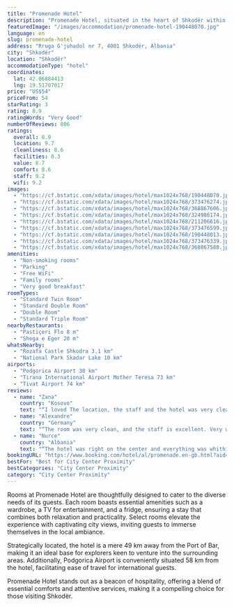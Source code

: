 ```yaml
---
title: "Promenade Hotel"
description: "Promenade Hotel, situated in the heart of Shkodër within the Shkoder County region, emerges as a distinguished choice for travelers seeking both comfort and convenience."
featuredImage: "/images/accommodation/promenade-hotel-190448070.jpg"
language: en
slug: promenade-hotel
address: "Rruga G'juhadol nr 7, 4001 Shkodër, Albania"
city: "Shkodër"
location: "Shkodër"
accommodationType: "hotel"
coordinates:
  lat: 42.06884413
  lng: 19.51707017
price: "US$54"
priceFrom: 54
starRating: 3
rating: 8.9
ratingWords: "Very Good"
numberOfReviews: 806
ratings:
  overall: 8.9
  location: 9.7
  cleanliness: 8.6
  facilities: 8.3
  value: 8.7
  comfort: 8.6
  staff: 9.2
  wifi: 9.2
images:
  - "https://cf.bstatic.com/xdata/images/hotel/max1024x768/190448070.jpg?k=18e87795d39d4100dec20086f489ccd0cfb254c2c624b48a3b249bff4ef68d78&o=&hp=1"
  - "https://cf.bstatic.com/xdata/images/hotel/max1024x768/373476274.jpg?k=6b6766e151d7b73bf8919f5d481ba789cf3e91b55f1e74841fab5a484b6ee788&o=&hp=1"
  - "https://cf.bstatic.com/xdata/images/hotel/max1024x768/368867606.jpg?k=5ae91754f2ded5859e263624481ff0d0073b3f1d1df530f8d6eff11d32f785a7&o=&hp=1"
  - "https://cf.bstatic.com/xdata/images/hotel/max1024x768/324986174.jpg?k=9858d7188f1f45d8a7e066ccf5d75d238f902f251104ea54ee6a1f95aa68a7cc&o=&hp=1"
  - "https://cf.bstatic.com/xdata/images/hotel/max1024x768/211206616.jpg?k=fc307749548f349ac73c3a0acb3f632e27002afa3cdb1e92843b8cad4e3e00b4&o=&hp=1"
  - "https://cf.bstatic.com/xdata/images/hotel/max1024x768/373476599.jpg?k=187a3ac7c7161c231ce4dadee43bfc52ee9731134e8f245474d7777203a06fa3&o=&hp=1"
  - "https://cf.bstatic.com/xdata/images/hotel/max1024x768/190448013.jpg?k=a6b379216eda90265612cf3ee8c6cdeecbf53ddd7d7f2ee311637a0e6b96347c&o=&hp=1"
  - "https://cf.bstatic.com/xdata/images/hotel/max1024x768/373476339.jpg?k=37ac8d0b1bb67282671143b633c5e458ecf4a3b67f8c531f7d791fbfd666e40a&o=&hp=1"
  - "https://cf.bstatic.com/xdata/images/hotel/max1024x768/368867588.jpg?k=92616129c6233e80bb13dc61efa6bd94b95b6444b575ba5361e0daa1e24d0dc5&o=&hp=1"
amenities:
  - "Non-smoking rooms"
  - "Parking"
  - "Free WiFi"
  - "Family rooms"
  - "Very good breakfast"
roomTypes:
  - "Standard Twin Room"
  - "Standard Double Room"
  - "Double Room"
  - "Standard Triple Room"
nearbyRestaurants:
  - "Pastiçeri Flo 8 m"
  - "Shega e Eger 20 m"
whatsNearby:
  - "Rozafa Castle Shkodra 3.1 km"
  - "National Park Skadar Lake 10 km"
airports:
  - "Podgorica Airport 38 km"
  - "Tirana International Airport Mother Teresa 73 km"
  - "Tivat Airport 74 km"
reviews:
  - name: "Zana"
    country: "Kosovo"
    text: "“I loved The location, the staff and the hotel was very clean.”"
  - name: "Alexandre"
    country: "Germany"
    text: "“The room was very clean, and the staff is excellent. Very well located with Cafes, restaurants, supermarkets nearby.”"
  - name: "Nurce"
    country: "Albania"
    text: "“The hotel was right on the center and everything was whithin walking distances.”"
bookingURL: "https://www.booking.com/hotel/al/promenade.en-gb.html?aid=8035640"
bestFor: "Best for City Center Proximity"
bestCategories: "City Center Proximity"
category: "City Center Proximity"
---
```


Rooms at Promenade Hotel are thoughtfully designed to cater to the diverse needs of its guests. Each room boasts essential amenities such as a wardrobe, a TV for entertainment, and a fridge, ensuring a stay that combines both relaxation and practicality. Select rooms elevate the experience with captivating city views, inviting guests to immerse themselves in the local ambiance.

Strategically located, the hotel is a mere 49 km away from the Port of Bar, making it an ideal base for explorers keen to venture into the surrounding areas. Additionally, Podgorica Airport is conveniently situated 58 km from the hotel, facilitating ease of travel for international guests.

Promenade Hotel stands out as a beacon of hospitality, offering a blend of essential comforts and attentive services, making it a compelling choice for those visiting Shkodër.